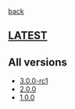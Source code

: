 [back](index)
## [LATEST](ver/3.0.0-rc1/openapi-static.html)
## All versions
* [3.0.0-rc1](ver/3.0.0-rc1/openapi-static.html)
* [2.0.0](ver/2.0.0/openapi-static.html)
* [1.0.0](ver/1.0.0/openapi-static.html)
